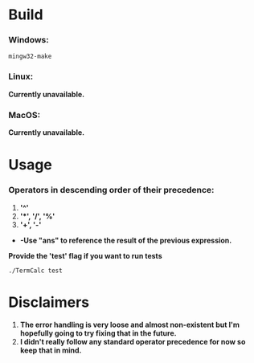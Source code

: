 # Build
### Windows:

    mingw32-make

### Linux:

**Currently unavailable.**

### MacOS:

**Currently unavailable.**

# Usage

### Operators in descending order of their precedence:
1. **'^'**
2. **'\*', '/', '%'**
3. **'+', '-'**

* **-Use "ans" to reference the result of the previous expression.**

**Provide the 'test' flag if you want to run tests**

    ./TermCalc test


# Disclaimers

 1. **The error handling is very loose and almost non-existent but I'm hopefully going to try fixing that in the future.**
 2. **I didn't really follow any standard operator precedence for now so keep that in mind.**
